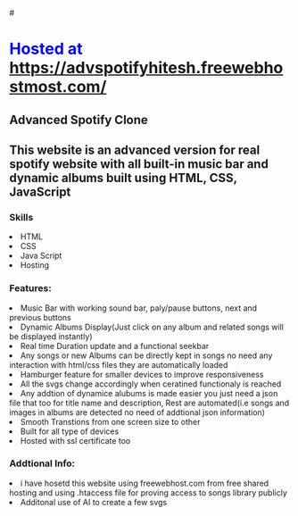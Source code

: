 #<h1 style="color:blue;">Hosted at <a>https://advspotifyhitesh.freewebhostmost.com/</a></h1>
<h2>Advanced Spotify Clone</h2>
<h2>This website is an advanced version for real spotify website with all built-in music bar and dynamic albums built using HTML, CSS, JavaScript </h2>

<h3>Skills</h3>
<li>HTML</li>
<li>CSS</li>
<li>Java Script</li>
<li>Hosting</li>

<h3>Features:</h3>
<li>Music Bar with working sound bar, paly/pause buttons, next and previous buttons</li>
<li>Dynamic Albums Display(Just click on any album and related songs will be displayed instantly)</li>
<li>Real time Duration update and a functional seekbar</li>
<li>Any songs or new Albums can be directly kept in songs no need any interaction with html/css files they are automatically loaded</li>
<li>Hamburger feature for smaller devices to improve responsiveness</li>
<li>All the svgs change accordingly when ceratined functionaly is reached</li>
<li>Any addtion of dynamice alubums is made easier you just need a json file that too for title name and description, Rest are automated(i.e songs and images in albums are detected no need of addtional json information)</li>
<li>Smooth Transtions from one screen size to other</li>
<li>Built for all type of devices</li>
<li>Hosted with ssl certificate too</li>

<h3>Addtional Info:</h3>
<li>i have hosetd this website using freewebhost.com from free shared hosting and using .htaccess file for proving access to songs library publicly</li>
<li>Additonal use of AI to create a few svgs</li>
